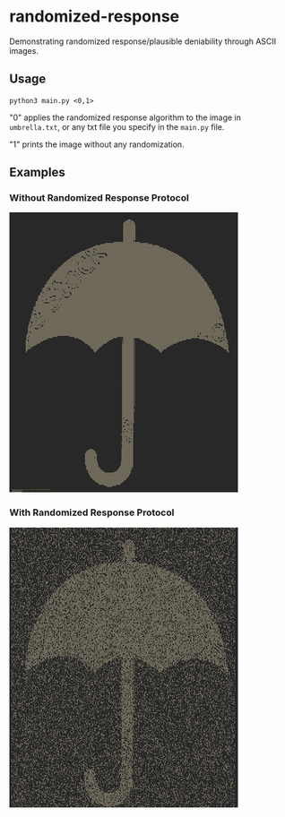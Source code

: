 # randomized-response
Demonstrating randomized response/plausible deniability through ASCII images.

## Usage

```
python3 main.py <0,1>
```

"0" applies the randomized response algorithm to the image in `umbrella.txt`, or any txt file you specify in the `main.py` file.

"1" prints the image without any randomization.

## Examples

### Without Randomized Response Protocol

![Without Randomization](/images/without-randomization.png)

### With Randomized Response Protocol

![With Randomization](/images/with-randomization.png)
